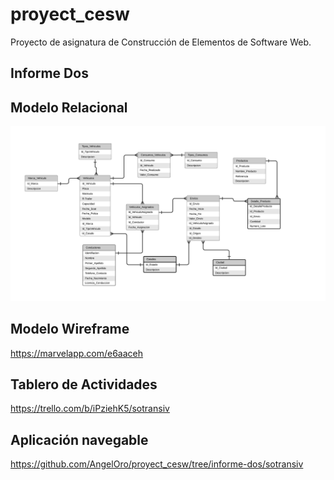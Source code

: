 # proyect_cesw
Proyecto de asignatura de Construcción de Elementos de Software Web.  

## Informe Dos

## Modelo Relacional
![Modelo Relacional](modelo_relacional.png)

## Modelo Wireframe
https://marvelapp.com/e6aaceh

## Tablero de Actividades
https://trello.com/b/iPziehK5/sotransiv

## Aplicación navegable
https://github.com/AngelOro/proyect_cesw/tree/informe-dos/sotransiv


